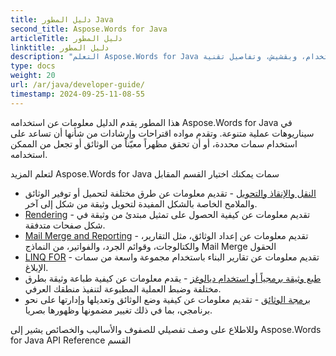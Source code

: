 ```yaml
---
title: دليل المطور Java
second_title: Aspose.Words for Java
articleTitle: دليل المطور
linktitle: دليل المطور
description: "التعلم Aspose.Words for Java دليل المطور للحصول على المزيد من حالات الاستخدام، وبقشيش، وتفاصيل تقنية."
type: docs
weight: 20
url: /ar/java/developer-guide/
timestamp: 2024-09-25-11-08-55
---
```


هذا المطور يقدم الدليل معلومات عن استخدامه Aspose.Words for Java في سيناريوهات عملية متنوعة. وتقدم مواده اقتراحات وإرشادات من شأنها أن تساعد على استخدام سمات محددة، أو أن تحقق مظهراً معيّناً من الوثائق أو تجعل من الممكن استخدامه.

لتعلم المزيد Aspose.Words for Java سمات يمكنك اختيار القسم المقابل

- [النقل والإنقاذ والتحويل](/words/ar/java/loading-saving-and-converting/) - تقديم معلومات عن طرق مختلفة لتحميل أو توفير الوثائق والملامح الخاصة بالشكل المفيدة لتحويل وثيقة من شكل إلى آخر.
- [Rendering](/words/ar/java/rendering/) - تقديم معلومات عن كيفية الحصول على تمثيل مبتدئ من وثيقة في شكل صفحات متدفقة.
- [Mail Merge and Reporting](/words/java/mail-merge-and-reporting/) - تقديم معلومات عن إعداد الوثائق، مثل التقارير، والكتالوجات، وقوائم الجرد، والفواتير، من النماذج Mail Merge الحقول
- [LINQ FOR](/words/java/linq-reporting-engine/) - تقديم معلومات عن تقارير البناء باستخدام مجموعة واسعة من سمات الإبلاغ.
- [طبع وثيقة برمجياً أو استخدام ديالوغز](/words/ar/java/print-a-document-programmatically-or-using-dialogs/) - يقدم معلومات عن كيفية طباعة وثيقة بطرق مختلفة وضبط العملية المطبوعة لتنفيذ منطقك العرفي.
- [برمجة الوثائق](/words/ar/java/programming-with-documents/) - تقديم معلومات عن كيفية وضع الوثائق وتعديلها وإدارتها على نحو برنامجي، بما في ذلك تغيير مضمونها وظهورها بصريا.

وللاطلاع على وصف تفصيلي للصفوف والأساليب والخصائص يشير إلى Aspose.Words for Java API Reference القسم
